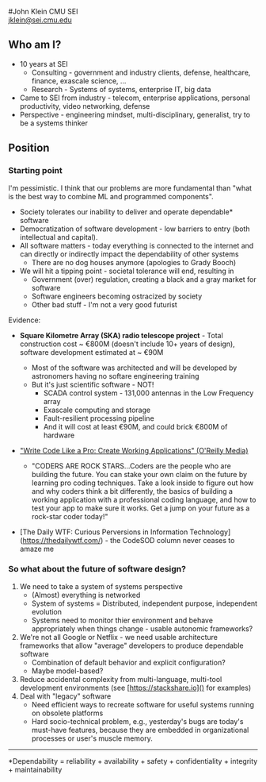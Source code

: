 #John Klein
CMU SEI  
jklein@sei.cmu.edu

## Who am I?

- 10 years at SEI
	- Consulting - government and industry clients, defense, healthcare, finance, exascale science, ...
	- Research - Systems of systems, enterprise IT, big data
- Came to SEI from industry - telecom, enterprise applications, personal productivity, video networking, defense
- Perspective - engineering mindset, multi-disciplinary, generalist, try to be a systems thinker

## Position
### Starting point
I'm pessimistic. I think that our problems are more fundamental than "what is the best way to combine ML and programmed components".

- Society tolerates our inability to deliver and operate dependable* software
- Democratization of software development - low barriers to entry (both intellectual and capital).
- All software matters - today everything is connected to the internet and can directly or indirectly impact the dependability of other systems
	- There are no dog houses anymore (apologies to Grady Booch)
- We will hit a tipping point - societal tolerance will end, resulting in
	- Government (over) regulation, creating a black and a gray market for software
	- Software engineers becoming ostracized by society
	- Other bad stuff - I'm not a very good futurist

Evidence:

* __Square Kilometre Array (SKA) radio telescope project__ - Total construction cost ~ €800M (doesn't include 10+ years of design), software development estimated at ~ €90M
	* Most of the software was architected and will be developed by astronomers having no softare engineering training
	* But it's just scientific software - NOT!
		* SCADA control system - 131,000 antennas in the Low Frequency array
		* Exascale computing and storage
		* Fault-resilient processing pipeline
		* And it will cost at least €90M, and could brick €800M of hardware

* ["Write Code Like a Pro: Create Working Applications" (O'Reilly Media)](http://shop.oreilly.com/product/9781119404170.do)
	* "CODERS ARE ROCK STARS...Coders are the people who are building the future. You can stake your own claim on the future by learning pro coding techniques. Take a look inside to figure out how and why coders think a bit differently, the basics of building a working application with a professional coding language, and how to test your app to make sure it works. Get a jump on your future as a rock-star coder today!"
* [The Daily WTF: Curious Perversions in Information Technology]
(https://thedailywtf.com/) - the CodeSOD column never ceases to amaze me

### So what about the future of software design?
1. We need to take a system of systems perspective
	* (Almost) everything is networked
	* System of systems = Distributed, independent purpose, independent evolution
	* Systems need to monitor thier environment and behave appropriately when things change - usable autonomic frameworks?
1. We're not all Google or Netflix - we need usable architecture frameworks that allow "average" developers to produce dependable software
	* Combination of default behavior and explicit configuration?
	* Maybe model-based?
1. Reduce accidental complexity from multi-language, multi-tool development environments (see [https://stackshare.io]() for examples)
1. Deal with "legacy" software
	* Need efficient ways to recreate software for useful systems running on obsolete platforms
	* Hard socio-technical problem, e.g., yesterday's bugs are today's must-have features, because they are embedded in organizational processes or user's muscle memory.





-----
*Dependability = reliability + availability + safety + confidentiality + integrity + maintainability